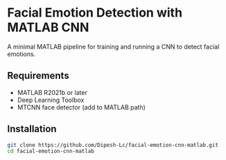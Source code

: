 # Facial Emotion Detection with MATLAB CNN

A minimal MATLAB pipeline for training and running a CNN to detect facial emotions.

## Requirements
- MATLAB R2021b or later  
- Deep Learning Toolbox  
- MTCNN face detector (add to MATLAB path)

## Installation
```bash
git clone https://github.com/Dipesh-Lc/facial-emotion-cnn-matlab.git
cd facial-emotion-cnn-matlab

